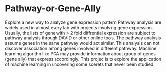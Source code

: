 # Pathway-or-Gene-Ally
Explore a new way to analyze gene expression pattern
Pathway analysis are widely used in almost every lab with projects involving gene expression. Usually, the lists of gene with > 2 fold diffrential expression are subject to pathway analysis through DAVID or other online tools. The pathway analysis assume genes in the same pathway would act similar. This analysis can not discover association among genes involved in different pathway. Machine learning algorithn like PCA may provide information about group of genes (gene ally) that express accordingly. This projec is to explore the application of machine learning in uncovering some scerets that never been studied. 
